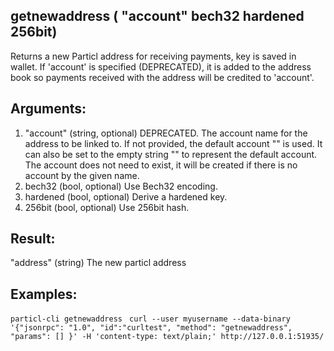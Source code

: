 ## getnewaddress ( "account" bech32 hardened 256bit)

Returns a new Particl address for receiving payments, key is saved in wallet.
If 'account' is specified (DEPRECATED), it is added to the address book 
so payments received with the address will be credited to 'account'.

## Arguments:
1. "account"        (string, optional) DEPRECATED. The account name for the address to be linked to. If not provided, the default account "" is used. It can also be set to the empty string "" to represent the default account. The account does not need to exist, it will be created if there is no account by the given name.
2. bech32             (bool, optional) Use Bech32 encoding.
3. hardened           (bool, optional) Derive a hardened key.
4. 256bit             (bool, optional) Use 256bit hash.

## Result:
"address"           (string) The new particl address

## Examples:
`particl-cli getnewaddress `
`curl --user myusername --data-binary '{"jsonrpc": "1.0", "id":"curltest", "method": "getnewaddress", "params": [] }' -H 'content-type: text/plain;' http://127.0.0.1:51935/`
